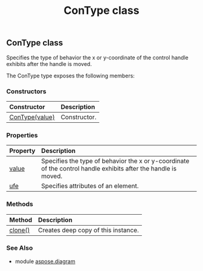 ﻿---
title: ConType class
second_title: Aspose.Diagram for Python via .NET API References
description: 
type: docs
weight: 350
url: /python-net/aspose.diagram/contype/
is_root: false
---

## ConType class

Specifies the type of behavior the x or y-coordinate of the control handle exhibits after the handle is moved.



The ConType type exposes the following members:

### Constructors
| Constructor | Description |
| :- | :- |
| [ConType(value)](/diagram/python-net/aspose.diagram/contype/__init__/#ConValue) | Constructor. |


### Properties
| Property | Description |
| :- | :- |
| [value](/diagram/python-net/aspose.diagram/contype/value) | Specifies the type of behavior the x or y-coordinate of the control handle exhibits after the handle is moved. |
| [ufe](/diagram/python-net/aspose.diagram/contype/ufe) | Specifies attributes of an element. |


### Methods
| Method | Description |
| :- | :- |
| [clone()](/diagram/python-net/aspose.diagram/contype/clone/#) | Creates deep copy of this instance. |


### See Also

* module [aspose.diagram](../)
